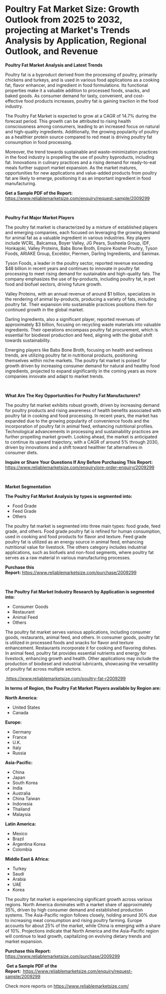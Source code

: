 <p><h1>Poultry Fat Market Size: Growth Outlook from 2025 to 2032, projecting at Market's Trends Analysis by Application, Regional Outlook, and Revenue</h1></p><p><strong>Poultry Fat Market Analysis and Latest Trends</strong></p>
<p><p>Poultry fat is a byproduct derived from the processing of poultry, primarily chickens and turkeys, and is used in various food applications as a cooking fat, flavor enhancer, and ingredient in food formulations. Its functional properties make it a valuable addition to processed foods, snacks, and baked goods. As consumer demand for tasty, convenient, and cost-effective food products increases, poultry fat is gaining traction in the food industry.</p><p>The Poultry Fat Market is expected to grow at a CAGR of 14.7% during the forecast period. This growth can be attributed to rising health consciousness among consumers, leading to an increased focus on natural and high-quality ingredients. Additionally, the growing popularity of poultry as a healthier protein source compared to red meat is driving poultry fat consumption in food processing. </p><p>Moreover, the trend towards sustainable and waste-minimization practices in the food industry is propelling the use of poultry byproducts, including fat. Innovations in culinary practices and a rising demand for ready-to-eat meals further support market expansion. As the market matures, opportunities for new applications and value-added products from poultry fat are likely to emerge, positioning it as an important ingredient in food manufacturing.</p></p>
<p><strong>Get a Sample PDF of the Report:&nbsp;</strong> <a href="https://www.reliablemarketsize.com/enquiry/request-sample/2009299?utm_campaign=3528&utm_medium=2&utm_source=Github&utm_content=ia&utm_term=07042025&utm_id=poultry-fat">https://www.reliablemarketsize.com/enquiry/request-sample/2009299</a></p>
<p>&nbsp;</p>
<p><strong>Poultry Fat Major Market Players</strong></p>
<p><p>The poultry fat market is characterized by a mixture of established players and emerging companies, each focused on leveraging the growing demand for animal fat as a valuable ingredient in various industries. Key players include WCRL, Balcamsa, Boyer Valley, JG Pears, Susheela Group, IDF, Honkajoki, Valley Proteins, Babs Bone Broth, Empire Kosher Poultry, Tyson Foods, ARIAKE Group, Exceldor, Piermen, Darling Ingredients, and Sanimax.</p><p>Tyson Foods, a leader in the poultry sector, reported revenue exceeding $48 billion in recent years and continues to innovate in poultry fat processing to meet rising demand for sustainable and high-quality fats. The company emphasizes the use of by-products, including poultry fat, in pet food and biofuel sectors, driving future growth.</p><p>Valley Proteins, with an annual revenue of around $1 billion, specializes in the rendering of animal by-products, producing a variety of fats, including poultry fat. Their expansion into sustainable practices positions them for continued growth in the global market.</p><p>Darling Ingredients, also a significant player, reported revenues of approximately $3 billion, focusing on recycling waste materials into valuable ingredients. Their operations encompass poultry fat procurement, which is essential for biodiesel production and feed, aligning with the global shift towards sustainability.</p><p>Emerging players like Babs Bone Broth, focusing on health and wellness trends, are utilizing poultry fat in nutritional products, positioning themselves within niche markets. The poultry fat market is poised for growth driven by increasing consumer demand for natural and healthy food ingredients, projected to expand significantly in the coming years as more companies innovate and adapt to market trends.</p></p>
<p>&nbsp;</p>
<p><strong>What Are The Key Opportunities For Poultry Fat Manufacturers?</strong></p>
<p><p>The poultry fat market exhibits robust growth, driven by increasing demand for poultry products and rising awareness of health benefits associated with poultry fat in cooking and food processing. In recent years, the market has expanded due to the growing popularity of convenience foods and the incorporation of poultry fat in animal feed, enhancing nutritional profiles. Technological advancements in processing and sustainability practices are further propelling market growth. Looking ahead, the market is anticipated to continue its upward trajectory, with a CAGR of around 5% through 2030, driven by innovations and a shift toward healthier fat alternatives in consumer diets.</p></p>
<p><strong>Inquire or Share Your Questions If Any Before Purchasing This Report:</strong> <a href="https://www.reliablemarketsize.com/enquiry/pre-order-enquiry/2009299?utm_campaign=3528&utm_medium=2&utm_source=Github&utm_content=ia&utm_term=07042025&utm_id=poultry-fat">https://www.reliablemarketsize.com/enquiry/pre-order-enquiry/2009299</a></p>
<p>&nbsp;</p>
<p><strong>Market Segmentation</strong></p>
<p><strong>The Poultry Fat Market Analysis by types is segmented into:</strong></p>
<p><ul><li>Food Grade</li><li>Feed Grade</li><li>Others</li></ul></p>
<p><p>The poultry fat market is segmented into three main types: food grade, feed grade, and others. Food grade poultry fat is refined for human consumption, used in cooking and food products for flavor and texture. Feed grade poultry fat is utilized as an energy source in animal feed, enhancing nutritional value for livestock. The others category includes industrial applications, such as biofuels and non-food segments, where poultry fat serves as a raw material in various manufacturing processes.</p></p>
<p><strong>Purchase this Report:&nbsp;</strong><a href="https://www.reliablemarketsize.com/purchase/2009299?utm_campaign=3528&utm_medium=2&utm_source=Github&utm_content=ia&utm_term=07042025&utm_id=poultry-fat">https://www.reliablemarketsize.com/purchase/2009299</a></p>
<p>&nbsp;</p>
<p><strong>The Poultry Fat Market Industry Research by Application is segmented into:</strong></p>
<p><ul><li>Consumer Goods</li><li>Restaurant</li><li>Animal Feed</li><li>Others</li></ul></p>
<p><p>The poultry fat market serves various applications, including consumer goods, restaurants, animal feed, and others. In consumer goods, poultry fat is utilized in processed foods and snacks for flavor and texture enhancement. Restaurants incorporate it for cooking and flavoring dishes. In animal feed, poultry fat provides essential nutrients and energy for livestock, enhancing growth and health. Other applications may include the production of biodiesel and industrial lubricants, showcasing the versatility of poultry fat across multiple sectors.</p></p>
<p><a href="https://www.reliablemarketsize.com/poultry-fat-r2009299?utm_campaign=3528&utm_medium=2&utm_source=Github&utm_content=ia&utm_term=07042025&utm_id=poultry-fat">&nbsp;https://www.reliablemarketsize.com/poultry-fat-r2009299</a></p>
<p><strong>In terms of Region, the Poultry Fat Market Players available by Region are:</strong></p>
<p>
    <p> <strong> North America: </strong>
        <ul>
            <li>United States</li>
            <li>Canada</li>
        </ul>
        </p> 
    <p> <strong> Europe: </strong>
        <ul>
            <li>Germany</li>
            <li>France</li>
            <li>U.K.</li>
            <li>Italy</li>
            <li>Russia</li>
        </ul>
        </p> 
    <p> <strong> Asia-Pacific: </strong>
        <ul>
            <li>China</li>
            <li>Japan</li>
            <li>South Korea</li>
            <li>India</li>
            <li>Australia</li>
            <li>China Taiwan</li>
            <li>Indonesia</li>
            <li>Thailand</li>
            <li>Malaysia</li>
        </ul>
        </p> 
    <p> <strong> Latin America: </strong>
        <ul>
            <li>Mexico</li>
            <li>Brazil</li>
            <li>Argentina Korea</li>
            <li>Colombia</li>
        </ul>
        </p> 
    <p> <strong> Middle East & Africa: </strong>
        <ul>
            <li>Turkey</li>
            <li>Saudi</li>
            <li>Arabia</li>
            <li>UAE</li>
            <li>Korea</li>
        </ul>
    </p>
    </p>
<p><p>The poultry fat market is experiencing significant growth across various regions. North America dominates with a market share of approximately 35%, driven by high consumer demand and established production systems. The Asia-Pacific region follows closely, holding around 30% due to increasing meat consumption and rising poultry farming. Europe accounts for about 25% of the market, while China is emerging with a share of 10%. Projections indicate that North America and the Asia-Pacific region will continue to lead growth, capitalizing on evolving dietary trends and market expansion.</p></p>
<p><strong>Purchase this Report: </strong><a href="https://www.reliablemarketsize.com/purchase/2009299?utm_campaign=3528&utm_medium=2&utm_source=Github&utm_content=ia&utm_term=07042025&utm_id=poultry-fat">https://www.reliablemarketsize.com/purchase/2009299</a></p>
<p>&nbsp;<strong>Get a Sample PDF of the Report:&nbsp;&nbsp;</strong><a href="https://www.reliablemarketsize.com/enquiry/request-sample/2009299?utm_campaign=3528&utm_medium=2&utm_source=Github&utm_content=ia&utm_term=07042025&utm_id=poultry-fat">https://www.reliablemarketsize.com/enquiry/request-sample/2009299</a></p>
<p><strong></strong></p>
<p>Check more reports on <a href="https://www.reliablemarketsize.com/?utm_campaign=3528&utm_medium=2&utm_source=Github&utm_content=ia&utm_term=07042025&utm_id=poultry-fat">https://www.reliablemarketsize.com/</a></p>